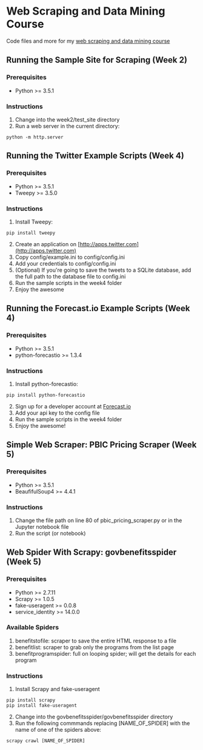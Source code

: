 # Web Scraping and Data Mining Course
Code files and more for my [web scraping and data mining course](http://robertwdempsey.com/web-scraping-data-mining-course/)

## Running the Sample Site for Scraping (Week 2)

### Prerequisites

* Python >= 3.5.1

### Instructions

1. Change into the week2/test_site directory
2. Run a web server in the current directory:
```
python -m http.server
```


## Running the Twitter Example Scripts (Week 4)

### Prerequisites

* Python >= 3.5.1
* Tweepy >= 3.5.0

### Instructions

1. Install Tweepy:
```
pip install tweepy
```
2. Create an application on [http://apps.twitter.com](http://apps.twitter.com)
3. Copy config/example.ini to config/config.ini
4. Add your credentials to config/config.ini
5. (Optional) If you're going to save the tweets to a SQLite database, add the full path to the database file to config.ini
6. Run the sample scripts in the week4 folder
7. Enjoy the awesome


## Running the Forecast.io Example Scripts (Week 4)

### Prerequisites

* Python >= 3.5.1
* python-forecastio >= 1.3.4

### Instructions

1. Install python-forecastio:
```
pip install python-forecastio
```
2. Sign up for a developer account at [Forecast.io](https://developer.forecast.io/)
3. Add your api key to the config file
4. Run the sample scripts in the week4 folder
5. Enjoy the awesome!


## Simple Web Scraper: PBIC Pricing Scraper (Week 5)

### Prerequisites

* Python >= 3.5.1
* BeaufifulSoup4 >= 4.4.1

### Instructions

1. Change the file path on line 80 of pbic_pricing_scraper.py or in the Jupyter notebook file
2. Run the script (or notebook)


## Web Spider With Scrapy: govbenefitsspider (Week 5)

### Prerequisites

* Python >= 2.7.11
* Scrapy >= 1.0.5
* fake-useragent >= 0.0.8
* service_identity >= 14.0.0

### Available Spiders

1. benefitstofile: scraper to save the entire HTML response to a file
2. benefitlist: scraper to grab only the programs from the list page
3. benefitprogramspider: full on looping spider; will get the details for each program


### Instructions

1. Install Scrapy and fake-useragent
```
pip install scrapy
pip install fake-useragent
```
2. Change into the govbenefitsspider/govbenefitsspider directory
3. Run the following commmands replacing [NAME_OF_SPIDER] with the name of one of the spiders above:
```
scrapy crawl [NAME_OF_SPIDER]
```
